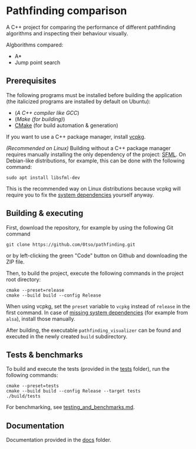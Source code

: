 # Pathfinding comparison

A C++ project for comparing the performance of different pathfinding algorithms and inspecting their behaviour visually.

Algborithms compared:
* A*
* Jump point search

## Prerequisites
The following programs must be installed before building the application (the italicized programs are installed by default on Ubuntu):
* (_A C++ compiler like GCC_)
* (_Make (for building)_)
* [CMake](https://cmake.org/) (for build automation & generation)

If you want to use a C++ package manager, install [vcpkg](https://learn.microsoft.com/en-us/vcpkg/get_started/get-started).

_(Recommended on Linux)_ Building without a C++ package manager requires manually installing the only dependency of the project: [SFML](https://www.sfml-dev.org/). On Debian-like distributions, for example, this can be done with the following command:
```
sudo apt install libsfml-dev
```
This is the recommended way on Linux distributions because vcpkg will require you to fix the [system dependencies](https://learn.microsoft.com/en-us/vcpkg/troubleshoot/build-failures#missing-system-dependencies) yourself anyway.

## Building & executing
First, download the repository, for example by using the following Git command
```
git clone https://github.com/0tso/pathfinding.git
```
or by left-clicking the green "Code" button on Github and downloading the ZIP file.

Then, to build the project, execute the following commands in the project root directory:
```
cmake --preset=release
cmake --build build --config Release
```
When using vcpkg, set the `preset` variable to `vcpkg` instead of `release` in the first command.
In case of [missing system dependencies](https://learn.microsoft.com/en-us/vcpkg/troubleshoot/build-failures#missing-system-dependencies) (for example from `alsa`), install those manually.

After building, the executable `pathfinding_visualizer` can be found and executed in the newly created `build` subdirectory.

## Tests & benchmarks
To build and execute the tests (provided in the [tests](./tests/) folder), run the following commands:
```
cmake --preset=tests
cmake --build build --config Release --target tests
./build/tests
```
For benchmarking, see [testing_and_benchmarks.md](./docs/testing_and_benchmarks.md).

## Documentation
Documentation provided in the [docs](./docs/) folder.